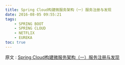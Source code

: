 ```yaml
---
title: Spring Cloud构建微服务架构（一）服务注册与发现
date: 2016-08-05 09:55:21
tags: 
    - SPRING BOOT
    - SPRING CLOUD
    - NETFLIX
    - EUREKA
toc: true
---
```


原文 : [Spring Cloud构建微服务架构（一）服务注册与发现](http://blog.didispace.com/springcloud1/)